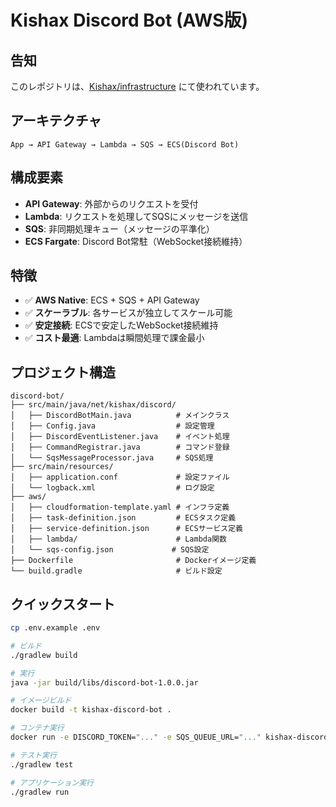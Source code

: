 # Kishax Discord Bot (AWS版)

## 告知
このレポジトリは、[Kishax/infrastructure](https://github.com/Kishax/infrastructure) にて使われています。

## アーキテクチャ

```
App → API Gateway → Lambda → SQS → ECS(Discord Bot)
```

## 構成要素

- **API Gateway**: 外部からのリクエストを受付
- **Lambda**: リクエストを処理してSQSにメッセージを送信
- **SQS**: 非同期処理キュー（メッセージの平準化）
- **ECS Fargate**: Discord Bot常駐（WebSocket接続維持）

## 特徴

- ✅ **AWS Native**: ECS + SQS + API Gateway
- ✅ **スケーラブル**: 各サービスが独立してスケール可能
- ✅ **安定接続**: ECSで安定したWebSocket接続維持
- ✅ **コスト最適**: Lambdaは瞬間処理で課金最小

## プロジェクト構造

```
discord-bot/
├── src/main/java/net/kishax/discord/
│   ├── DiscordBotMain.java          # メインクラス
│   ├── Config.java                  # 設定管理
│   ├── DiscordEventListener.java    # イベント処理
│   ├── CommandRegistrar.java        # コマンド登録
│   └── SqsMessageProcessor.java     # SQS処理
├── src/main/resources/
│   ├── application.conf             # 設定ファイル
│   └── logback.xml                  # ログ設定
├── aws/
│   ├── cloudformation-template.yaml # インフラ定義
│   ├── task-definition.json         # ECSタスク定義
│   ├── service-definition.json      # ECSサービス定義
│   ├── lambda/                      # Lambda関数
│   └── sqs-config.json             # SQS設定
├── Dockerfile                       # Dockerイメージ定義
└── build.gradle                     # ビルド設定
```
## クイックスタート

```bash
cp .env.example .env

# ビルド
./gradlew build

# 実行
java -jar build/libs/discord-bot-1.0.0.jar

# イメージビルド
docker build -t kishax-discord-bot .

# コンテナ実行
docker run -e DISCORD_TOKEN="..." -e SQS_QUEUE_URL="..." kishax-discord-bot

# テスト実行
./gradlew test

# アプリケーション実行
./gradlew run
```
